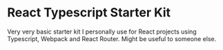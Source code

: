 # React Typescript Starter Kit

Very very basic starter kit I personally use for React projects using Typescript, Webpack and React Router. Might be
useful to someone else.
